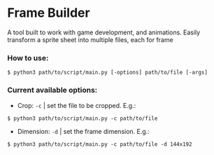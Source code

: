 # Frame Builder


A tool built to work with game development, and animations. Easily transform a sprite sheet into multiple files, each for frame

### How to use:

```
$ python3 path/to/script/main.py [-options] path/to/file [-args]
```

### Current available options:

-   Crop: `-c` | set the file to be cropped. E.g.:
```
$ python3 path/to/script/main.py -c path/to/file
```
-   Dimension: `-d` | set the frame dimension. E.g.:
```
$ python3 path/to/script/main.py -c path/to/file -d 144x192
```